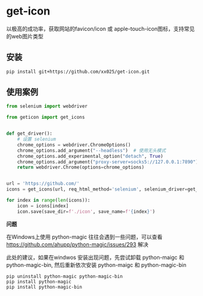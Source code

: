 # get-icon

以极高的成功率，获取网站的favicon/icon 或 apple-touch-icon图标，支持常见的web图片类型


## 安装

```bash
pip install git+https://github.com/xx025/get-icon.git
```

## 使用案例

```python
from selenium import webdriver

from geticon import get_icons


def get_driver():
    # 设置 selenium
    chrome_options = webdriver.ChromeOptions()
    chrome_options.add_argument("--headless")  # 使用无头模式
    chrome_options.add_experimental_option("detach", True)
    chrome_options.add_argument("proxy-server=socks5://127.0.0.1:7890")
    return webdriver.Chrome(options=chrome_options)


url = 'https://github.com/'
icons = get_icons(url, req_html_method='selenium', selenium_driver=get_driver())

for index in range(len(icons)):
    icon = icons[index]
    icon.save(save_dir=f'./icon', save_name=f'{index}')
```

**问题**

在Windows上使用 python-magic 往往会遇到一些问题，可以查看 https://github.com/ahupp/python-magic/issues/293 解决

此处的建议，如果在windwos 安装出现问题，先尝试卸载 python-maigc 和 python-magic-bin, 然后重新依次安装 python-maigc 和 python-magic-bin
```shell
pip uninstall python-magic python-magic-bin
pip install python-magic
pip install python-magic-bin
```








